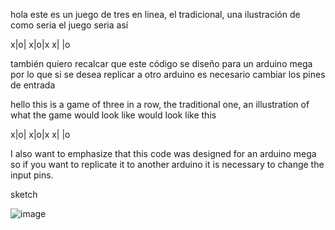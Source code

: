 hola este es un juego de tres en linea, el tradicional, una ilustración de como seria el juego seria así 

x|o|
x|o|x
x| |o

también quiero recalcar que este código se diseño para un arduino mega por lo que si se desea replicar a otro arduino es necesario cambiar los pines de entrada

hello this is a game of three in a row, the traditional one, an illustration of what the game would look like would look like this 

x|o|
x|o|x
x| |o

I also want to emphasize that this code was designed for an arduino mega so if you want to replicate it to another arduino it is necessary to change the input pins.

sketch

![image](https://github.com/user-attachments/assets/3b919327-b4eb-42d0-954a-a58592e5162b)
